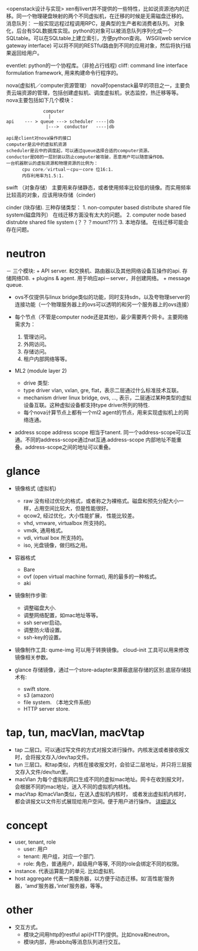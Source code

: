<openstack设计与实现>
xen有livert并不提供的一些特性，比如说资源池内的迁移。同一个物理硬盘映射的两个不同虚拟机，在迁移的时候是无需磁盘迁移的。
消息队列：
  一般实现远程过程调用RPC，是典型的生产者和消费者队列。
  对象化，后台有SQL数据库实现。python的对象可以被消息队列序列化成一个SQLtable。可以在SQLtable上建立索引，方便python查询。
  WSGI(web service gateway interface) 可以将不同的RESTful路由到不同的应用对象，然后将执行结果返回给用户。
  
eventlet: python的一个协程库。（非抢占行线程)
cliff:    command line interface formulation framework, 用来构建命令行程序的。

nova(虚拟机／computer资源管理）
  nova时openstack最早的项目之一，主要负责云端资源的管理，包括创建虚拟机、调度虚拟机，状态监控，热迁移等等。
  nova主要包括如下几个模块：
    
                  computer
                    |
    api    --- > queue ---> scheduler ----|db
                   |--->  conductor   ----|db
                   
    api是client对nova操作的接口
    computer是云中的虚拟机资源
    scheduler是云中的调度起，可以通过queue选择合适的computer资源。
    conductor是DB的一层封装以防止computer被攻破，恶意用户可以随意操作DB。
    一台机器默认的虚拟资源和物理资源的比例为：
          cpu core／virtual－cpu－core 位16:1. 
          内存利用率为1.5:1. 
    
swift （对象存储）
  主要用来存储静态，或者使用频率比较低的镜像。而实用频率比较高的对象，应该用块存储（cinder)

cinder (块存储).
  三种存储类型：
    1.  non-computer based distribute shared file system(磁盘阵列） 在线迁移方面没有太大的问题。
    2.  computer node based distrubte shared file system (？？？mount???)
    3.  本地存储。 在线迁移可能会存在问题。
  
# neutron
  － 三个模块:
    + API server.
      和交换机、路由器以及其他网络设备互操作的api. 存储网络DB.
    + plugins & agent.
      用于响应api－server，并创建网络。
    + message queue.
  - ovs不仅提供与linux bridge类似的功能，同时支持sdn，以及夸物理server的连接功能（一个物理服务器上的ovs可以透明的和另一个服务器上的ovs连接）
  
  - 每个节点（不管是computer node还是其他)，最少需要两个网卡。主要网络需求为：
    1.  管理访问。
    2.  外网访问。
    3.  存储访问。
    4.  租户内部网络等等。
   
   - ML2 (module layer 2)
     + drive 类型: 
      + type driver
        vlan, vxlan, gre, flat，表示二层通过什么标准技术互联。
      + mechanism driver
        linux bridge, ovs, ..., 表示，二层通过某种类型的虚拟设备互联。这种虚拟设备都支持type driver所列的特性.
     + 每个nova计算节点上都有一个ml2 agent的节点，用来实现虚拟机上的网络连通。  
   
   - address scope
     address scope 相当于tanent. 同一个address-scope可以互通。不同的address-scope通过nat互通.address-scope 内部地址不能重叠。address-scope之间的地址可以重叠。
    
# glance
  + 镜像格式 (虚拟机)
    - raw 没有经过优化的格式，或者称之为裸格式。磁盘和预先分配大小一样，占用空间比较大，但是性能很好。
    - qcow2, 经过优化，大小性能扩展， 性能比较差。
    - vhd, vmware, virtualbox 所支持的。
    - vmdk, 通用格式。
    - vdi, virtual box 所支持的。
    - iso, 光盘镜像，做归档之用。
  + 容器格式
    - Bare
    - ovf (open virtual machine format), 用的最多的一种格式。
    - aki
  + 镜像制作步骤:
    - 调整磁盘大小.
    - 调整网络配置，如mac地址等等。
    - ssh server启动。
    - 调整防火墙设置。
    - ssh-key的设置。
  + 镜像制作工具:
    qume-img 可以用于转换镜像。
    cloud-init 工具可以用来修改镜像相关参数。
    
  + glance 存储镜像，通过一个store-adapter来屏蔽底层存储的区别.底层存储技术有:
    - swift store. 
    - s3 (amazon) 
    - file system. （本地文件系统)
    - HTTP server store. 
    
   
# tap, tun, macVlan, macVtap
  + tap
    二层口。可以通过写文件的方式对报文进行操作。内核发送或者接收报文时，会将报文存入/dev/tap文件。
  + tun
    三层口。和tap类似，内核在接收报文时，会验证二层地址，并只将三层报文存入文件/dev/tun里。
  + macVlan
    为每个虚拟机网口生成不同的虚拟mac地址。网卡在收到报文时，会根据不同的mac地址，送入不同的虚拟机内核栈。
  + macVtap
    和macVlan类似，在送入虚拟机内核时， 或者发出虚拟机内核时，都会讲报文以文件形式展现给用户空间。便于用户进行操作。
  [详细讲义](https://blog.kghost.info/2013/03/27/linux-network-tun/)
  
# concept
  + user, tenant, role
    - user: 用户
    - tenant: 用户组，对应一个部门.
    - role: 角色，普通用户，超级用户等等, 不同的role会绑定不同的权限。
  + instance.
    代表运算能力的单元. 比如虚拟机.
  + host aggregate
    代表一类服务器，以方便于动态迁移。如‘高性能’服务器，‘amd’服务器，’intel‘服务器，等等。
  
# other
  + 交互方式。
    - 模块之间用http的restful api(HTTP)提供。比如nova和neutron。
    - 模块内部，用rabbitq等消息队列进行交互。
